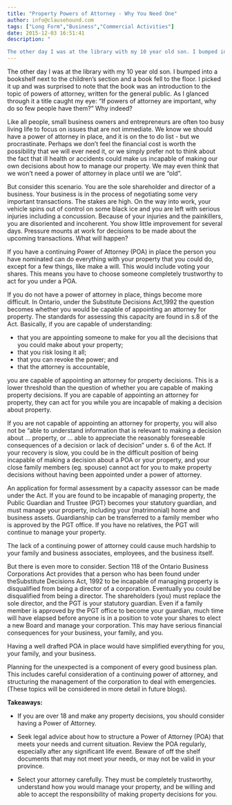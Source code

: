 ```yaml
---
title: "Property Powers of Attorney - Why You Need One"
author: info@clausehound.com
tags: ["Long Form","Business","Commercial Activities"]
date: 2015-12-03 16:51:41
description: "

The other day I was at the library with my 10 year old son. I bumped into a bookshelf next to the children’s section and a book fell to the floor. I..."
---
```


The other day I was at the library with my 10 year old son. I bumped into a bookshelf next to the children’s section and a book fell to the floor. I picked it up and was surprised to note that the book was an introduction to the topic of powers of attorney, written for the general public. As I glanced through it a title caught my eye: “If powers of attorney are important, why do so few people have them?” Why indeed?

 

Like all people, small business owners and entrepreneurs are often too busy living life to focus on issues that are not immediate. We know we should have a power of attorney in place, and it is on the to do list - but we procrastinate. Perhaps we don’t feel the financial cost is worth the possibility that we will ever need it, or we simply prefer not to think about the fact that ill health or accidents could make us incapable of making our own decisions about how to manage our property. We may even think that we won’t need a power of attorney in place until we are “old”.

 

But consider this scenario. You are the sole shareholder and director of a business. Your business is in the process of negotiating some very important transactions. The stakes are high. On the way into work, your vehicle spins out of control on some black ice and you are left with serious injuries including a concussion. Because of your injuries and the painkillers, you are disoriented and incoherent. You show little improvement for several days. Pressure mounts at work for decisions to be made about the upcoming transactions. What will happen?

 

If you have a continuing Power of Attorney (POA) in place the person you have nominated can do everything with your property that you could do, except for a few things, like make a will. This would include voting your shares. This means you have to choose someone completely trustworthy to act for you under a POA. 

 

If you do not have a power of attorney in place, things become more difficult. In Ontario, under the Substitute Decisions Act,1992 the question becomes whether you would be capable of appointing an attorney for property. The standards for assessing this capacity are found in s.8 of the Act. Basically, if you are capable of understanding:
-  that you are appointing someone to make for you all the decisions that you could make about your property; 
- that you risk losing it all; 
- that you can revoke the power; and 
- that the attorney is accountable, 

 

you are capable of appointing an attorney for property decisions. This is a lower threshold than the question of whether you are capable of making property decisions. If you are capable of appointing an attorney for property, they can act for you while you are incapable of making a decision about property.

 

If you are not capable of appointing an attorney for property, you will also not be  “able to understand information that is relevant to making a decision about … property, or … able to appreciate the reasonably foreseeable consequences of a decision or lack of decision” under s. 6 of the Act. If your recovery is slow, you could be in the difficult position of being incapable of making a decision about a POA or your property, and your close family members (eg. spouse) cannot act for you to make property decisions without having been appointed under a power of attorney.

 

An application for formal assessment by a capacity assessor can be made under the Act. If you are found to be incapable of managing property, the Public Guardian and Trustee (PGT) becomes your statutory guardian, and must manage your property, including your (matrimonial) home and business assets. Guardianship can be transferred to a family member who is approved by the PGT office. If you have no relatives, the PGT will continue to manage your property.

 

The lack of a continuing power of attorney could cause much hardship to your family and business associates, employees, and the business itself.

 

But there is even more to consider. Section 118 of the Ontario Business Corporations Act provides that a person who has been found under theSubstitute Decisions Act, 1992 to be incapable of managing property is disqualified from being a director of a corporation. Eventually you could be disqualified from being a director. The shareholders (you) must replace the sole director, and the PGT is your statutory guardian. Even if a family member is approved by the PGT office to become your guardian, much time will have elapsed before anyone is in a position to vote your shares to elect a new Board and manage your corporation. This may have serious financial consequences for your business, your family, and you.

 

Having a well drafted POA in place would have simplified everything for you, your family, and your business.

 

Planning for the unexpected is a component of every good business plan. This includes careful consideration of a continuing power of attorney, and structuring the management of the corporation to deal with emergencies. (These topics will be considered in more detail in future blogs).

 

**Takeaways:**
- If you are over 18 and make any property decisions, you should consider having a Power of Attorney.

- Seek legal advice about how to structure a Power of Attorney (POA) that meets your needs and current situation. Review the POA regularly, especially after any significant life event. Beware of off the shelf documents that may not meet your needs, or may not be valid in your province.

- Select your attorney carefully. They must be completely trustworthy, understand how you would manage your property, and be willing and able to accept the responsibility of making property decisions for you.